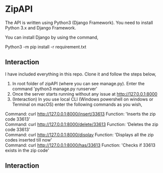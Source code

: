 ZipAPI
======

The API is written using Python3 (Django Framework). You need to install Python 3.x and Django Framework.

You can install Django by using the command,

Python3 -m pip install -r requirement.txt

Interaction
-----

I have included everything in this repo. Clone it and follow the steps below,

1. In root folder of zipAPI (where you can see manage.py). Enter the command 'python3 manage.py runserver'
2. Once the server starts running without any issue at http://127.0.0.1:8000
3. (Interaction) In you use local CLI (Windows powershell on windows or Terminal on macOS) enter the following commands as you wish,

Command: curl http://127.0.0.1:8000/insert/33613 Function: 'Inserts the zip code 33613' <br/>
Command: curl http://127.0.0.1:8000/delete/33613 Function: 'Deletes the zip code 33613' <br/>
Command: curl http://127.0.0.1:8000/display Function: 'Displays all the zip codes inserted till now' <br/>
Command: curl http://127.0.0.1:8000/has/33613 Function: 'Checks if 33613 exists in the zip code'<br/>

Interaction
-----

